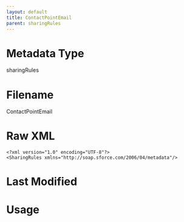 ```yaml
---
layout: default
title: ContactPointEmail
parent: sharingRules
---
```

# Metadata Type
sharingRules


# Filename 
ContactPointEmail


# Raw XML
```
<?xml version="1.0" encoding="UTF-8"?>
<SharingRules xmlns="http://soap.sforce.com/2006/04/metadata"/>
```


# Last Modified


# Usage

